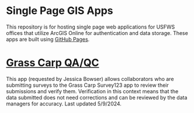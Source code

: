 # Single Page GIS Apps
This repository is for hosting single page web applications for USFWS offices that utilize ArcGIS Online for authentication and data storage.  These apps are built using [GitHub Pages](https://pages.github.com/).

# [Grass Carp QA/QC](/GrassCarpQAQC.html)
This app (requested by Jessica Bowser) allows collaborators who are submitting surveys to the Grass Carp Survey123 app to review their submissions and verify them.  Verification in this context means that the data submitted does not need corrections and can be reviewed by the data managers for accuracy.  Last updated 5/9/2024.
